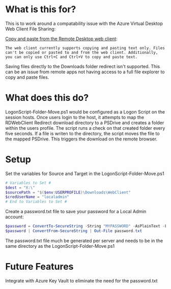 # What is this for?

This is to work around a compatability issue with the Azure Virtual Desktop Web Client File Sharing:

[Copy and paste from the Remote Desktop web client](https://learn.microsoft.com/en-us/windows-server/remote/remote-desktop-services/clients/remote-desktop-web-client#transfer-files-with-the-web-client):

    The web client currently supports copying and pasting text only. Files can't be copied or pasted to and from the web client. Additionally, you can only use Ctrl+C and Ctrl+V to copy and paste text.

Saving files directly to the Downloads folder redirect isn't supported.  This can be an issue from remote apps not having access to a full file explorer to copy and paste files.

# What does this do?

LogonScript-Folder-Move.ps1 would be configured as a Logon Script on the session hosts.  Once users login to the host, it attempts to map the RDWebClient Redirect download directory to a PSDrive and creates a folder within the users profile.  The script runs a check on that created folder every five seconds.  If a file is writen to the directory, the script moves the file to the mapped PSDrive.  This triggers the download on the remote browser.  

# Setup

Set the variables for Source and Target in the LogonScript-Folder-Move.ps1

```powershell
# Variables to Set #
$dest = "X:\"
$sourcePath = "$($env:USERPROFILE)\Downloads\WebClient"
$credUserName = "localadmin"
# End to Variables to Set #
```

Create a password.txt file to save your password for a Local Admin account:

```powershell
$password = ConvertTo-SecureString -String "MYPASSWORD" -AsPlainText -Force
$password | ConvertFrom-SecureString | Out-File password.txt
```

The password.txt file much be generated per server and needs to be in the same directory as the LogonScript-Folder-Move.ps1

# Future Features

Integrate with Azure Key Vault to eliminate the need for the password.txt